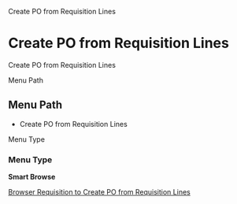 
Create PO from Requisition Lines
# Create PO from Requisition Lines


Create PO from Requisition Lines

Menu Path
## Menu Path



- Create PO from Requisition Lines

Menu Type
### Menu Type

**Smart Browse**


[Browser Requisition to Create PO from Requisition Lines](../../functional-guide/smart-browse/smart-browse-browser-requisition-to-create-po-from-requisition-lines.md)